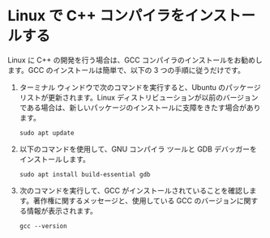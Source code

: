 <h1 data-loc-id="walkthrough.linux.install.compiler">Linux で C++ コンパイラをインストールする</h1>
<p data-loc-id="walkthrough.linux.text1">Linux に C++ の開発を行う場合は、GCC コンパイラのインストールをお勧めします。GCC のインストールは簡単で、以下の 3 つの手順に従うだけです。</p>
<ol>
<li><p data-loc-id="walkthrough.linux.text2">ターミナル ウィンドウで次のコマンドを実行すると、Ubuntu のパッケージ リストが更新されます。Linux ディストリビューションが以前のバージョンである場合は、新しいパッケージのインストールに支障をきたす場合があります。</p>
<pre><code class="lang-bash">sudo apt update</code></pre>
</li>
<li><p data-loc-id="walkthrough.linux.text3">以下のコマンドを使用して、GNU コンパイラ ツールと GDB デバッガーをインストールします。</p>
<pre><code class="lang-bash">sudo apt install build-essential gdb
</code></pre>
</li>
<li><p data-loc-id="walkthrough.linux.text4">次のコマンドを実行して、GCC がインストールされていることを確認します。著作権に関するメッセージと、使用している GCC のバージョンに関する情報が表示されます。</p>
<pre><code class="lang-bash">gcc --version</code></pre>
</li>
</ol>
